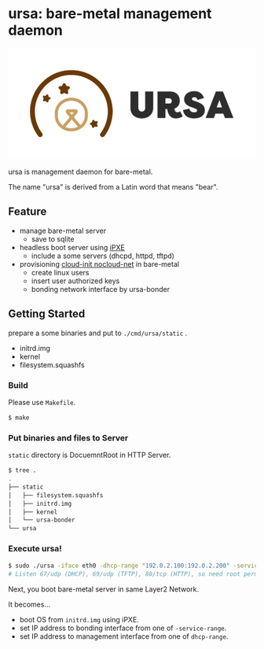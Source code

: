 # ursa: bare-metal management daemon

![logo](./docs/image/ursa-logo.png)

ursa is management daemon for bare-metal.

The name "ursa" is derived from a Latin word that means "bear". 

## Feature

- manage bare-metal server
  - save to sqlite
- headless boot server using [iPXE](https://ipxe.org/)
  - include a some servers (dhcpd, httpd, tftpd)
- provisioning [cloud-init nocloud-net](https://cloudinit.readthedocs.io/en/latest/topics/datasources/nocloud.html) in bare-metal
  - create linux users 
  - insert user authorized keys
  - bonding network interface by ursa-bonder
  
## Getting Started

prepare a some binaries and put to `./cmd/ursa/static` .

- initrd.img
- kernel
- filesystem.squashfs

### Build

Please use `Makefile`.

```bash
$ make
```

### Put binaries and files to Server

`static` directory is DocuemntRoot in HTTP Server.

```bash
$ tree .
.
├── static
│   ├── filesystem.squashfs
│   ├── initrd.img
│   ├── kernel
│   └── ursa-bonder
└── ursa
```

### Execute ursa!

```bash
$ sudo ./ursa -iface eth0 -dhcp-range "192.0.2.100:192.0.2.200" -service-nw "198.51.100.0/24" -service-gw "198.51.100.1" -service-range "198.51.100.100:198.51.100.200"
# Listen 67/udp (DHCP), 69/udp (TFTP), 80/tcp (HTTP), so need root permission.
```

Next, you boot bare-metal server in same Layer2 Network.

It becomes...

- boot OS from `initrd.img` using iPXE.
- set IP address to bonding interface from one of `-service-range`.
- set IP address to management interface from one of `dhcp-range`.